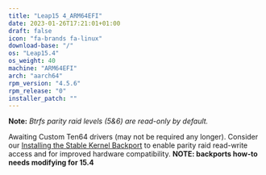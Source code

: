 ```yaml
---
title: "Leap15 4_ARM64EFI"
date: 2023-01-26T17:21:01+01:00
draft: false
icon: "fa-brands fa-linux"
download-base: "/"
os: "Leap15.4"
os_weight: 40
machine: "ARM64EFI"
arch: "aarch64"
rpm_version: "4.5.6"
rpm_release: "0"
installer_patch: ""
---
```


**Note:** *Btrfs parity raid levels (5&6) are read-only by default.*

Awaiting Custom Ten64 drivers (may not be required any longer).
Consider our [Installing the Stable Kernel Backport](https://rockstor.com/docs/howtos/stable_kernel_backport.html)
to enable parity raid read-write access and for improved hardware compatibility.
**NOTE: backports how-to needs modifying for 15.4**